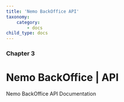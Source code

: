 ```yaml
---
title: 'Nemo BackOffice API'
taxonomy:
    category:
        - docs
child_type: docs
---
```


### Chapter 3

# Nemo BackOffice | API

Nemo BackOffice API Documentation
